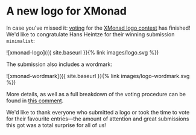 # A new logo for XMonad

In case you've missed it: [voting] for the [XMonad logo contest] has
finished!  We'd like to congratulate Hans Heintze for their winning
submission `minimalist`:

![xmonad-logo]({{ site.baseurl }}{% link images/logo.svg %})

The submission also includes a wordmark:

![xmonad-wordmark]({{ site.baseurl }}{% link images/logo-wordmark.svg %})

More details, as well as a full breakdown of the voting procedure can be
found in [this comment].

We'd like to thank everyone who submitted a logo or took the time to
vote for their favourite entries—the amount of attention and great
submissions this got was a total surprise for all of us!

[XMonad logo contest]: https://github.com/xmonad/xmonad/discussions/343
[voting]: https://github.com/xmonad/xmonad/discussions/359
[this comment]: https://github.com/xmonad/xmonad/discussions/359#discussioncomment-1977016
